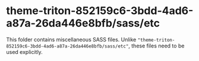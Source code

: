 # theme-triton-852159c6-3bdd-4ad6-a87a-26da446e8bfb/sass/etc

This folder contains miscellaneous SASS files. Unlike `"theme-triton-852159c6-3bdd-4ad6-a87a-26da446e8bfb/sass/etc"`, these files
need to be used explicitly.
